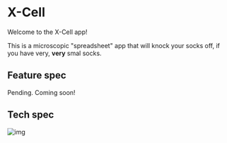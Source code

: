 # X-Cell

Welcome to the X-Cell app!

This is a microscopic "spreadsheet" app that will knock your socks off, if you have very, **very** smal socks.

## Feature spec

Pending. Coming soon!

## Tech spec

![img](https://docs.google.com/document/d/1URDwXbvc2sxaWWaX1jd8F05MjZqgpfBtg2W6s4mT4Ks/edit)
